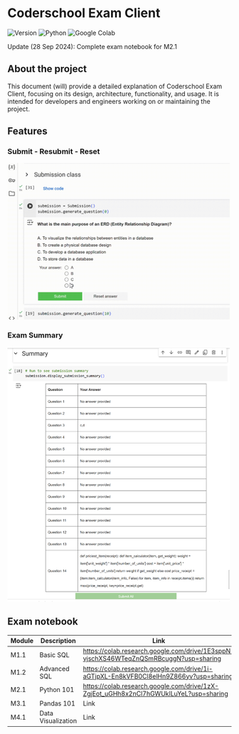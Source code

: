 # Coderschool Exam Client

![Version](https://img.shields.io/badge/Latest%20Version-v0.0.1-%2300b4d8.svg?&style=for-the-badge&logo=git&logoColor=white)
![Python](https://img.shields.io/badge/Python-%230096c7.svg?&style=for-the-badge&logo=python&logoColor=white)
![Google Colab](https://img.shields.io/badge/Google%20Colab-4285F4?style=for-the-badge&logo=googledrive&logoColor=white)

Update (28 Sep 2024): Complete exam notebook for M2.1

## About the project
This document (will) provide a detailed explanation of Coderschool Exam Client, focusing on its design, architecture, functionality, and usage. It is intended for developers and engineers working on or maintaining the project.

## Features

### Submit - Resubmit - Reset

<img width="500" src="assets/test_submission.gif">

### Exam Summary

<img width="500" src="assets/exam_summary.png">

## Exam notebook
| Module       | Description       | Link                                                                                  |
|--------------|-------------------|---------------------------------------------------------------------------------------|
| M1.1         | Basic SQL         | https://colab.research.google.com/drive/1E3sppN-vjschXS46WTeqZnQSmRBcuggN?usp=sharing |
| M1.2         | Advanced SQL      | https://colab.research.google.com/drive/1i-aGTjpXL-En8kVFB0Cl8elHn9Z866yv?usp=sharing |
| M2.1         | Python 101        | https://colab.research.google.com/drive/1zX-ZgjEot_uGHh8x2nCl7hGWUklLuYeL?usp=sharing |
| M3.1         | Pandas 101        | Link                                                                                  |
| M4.1         | Data Visualization| Link                                                                                  |
